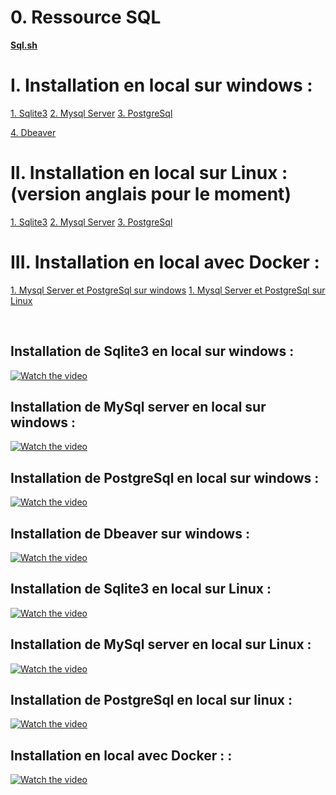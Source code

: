 # 0. Ressource SQL 
[**Sql.sh**](https://sql.sh/)

# I. Installation en local sur windows :
[1. Sqlite3](#Sqlite3_w)
[2. Mysql Server](#Mysql_w)
[3. PostgreSql](#PostgreSql_w)

[4. Dbeaver](#Dbeaver_w)

# II. Installation en local sur Linux : (version anglais pour le moment)
[1. Sqlite3](#Sqlite3_l)
[2. Mysql Server](#Mysql_l)
[3. PostgreSql](#PostgreSql_l)

# III. Installation en local avec Docker :
[1. Mysql Server et PostgreSql sur windows](#Mysql_d)
[1. Mysql Server et PostgreSql sur Linux](#Mysql_d)

<br/>

## Installation de Sqlite3 en local sur windows : <a id="Sqlite3_w"></a>
[![Watch the video](https://res.cloudinary.com/djo1rhgz4/image/upload/v1647799507/GITHUB/DEV%20IA/Installation_de_SQLite_3_oz71qc.png)](https://www.youtube.com/embed/7bNloBkiICA)

## Installation de MySql server en local sur windows : <a id="Mysql_w"></a>
[![Watch the video](https://res.cloudinary.com/djo1rhgz4/image/upload/v1647799792/GITHUB/DEV%20IA/Dbeaver_sur_windows_2_a9gupn.png)](https://www.youtube.com/embed/KPH81hpzumk)


## Installation de PostgreSql en local sur windows : <a id="PostgreSql_w"></a>
[![Watch the video](https://res.cloudinary.com/djo1rhgz4/image/upload/v1647799508/GITHUB/DEV%20IA/Copie_de_DEV_ROYAL_v9pagm.png)](https://www.youtube.com/embed/61uj6jqpcvc)

## Installation de Dbeaver sur windows : <a id="Dbeaver_w"></a>
[![Watch the video](https://res.cloudinary.com/djo1rhgz4/image/upload/v1647799502/GITHUB/DEV%20IA/Dbeaver_sur_windows_zx1faw.png)](https://www.youtube.com/embed/Hz9tRO3tuj0)


## Installation de Sqlite3 en local sur Linux : <a id="Sqlite3_w"></a>
[![Watch the video](https://i9.ytimg.com/vi_webp/7bNloBkiICA/mqdefault.webp?v=62360dc3&sqp=CLya2JEG&rs=AOn4CLABkysWG9ify4-bmdUFeld6nygXuQ)](https://www.youtube.com/embed/C16QgidWZsU)

## Installation de MySql server en local sur Linux : <a id="Mysql_w"></a>
[![Watch the video](https://i9.ytimg.com/vi/KPH81hpzumk/mq1.jpg?sqp=CKDp15EG&rs=AOn4CLBmC0HSA0Cy5zd0paaa8T7oSOAtvw)](https://www.youtube.com/embed/F9YhkqAg0Ls)


## Installation de PostgreSql en local sur linux : <a id="PostgreSql_w"></a>
[![Watch the video](https://i9.ytimg.com/vi_webp/C7QJHpyUESI/mqdefault.webp?v=6236269d&sqp=CNjL2JEG&rs=AOn4CLASDZVbNwqcSf54YYsO78oWWAU96Q)](https://www.youtube.com/embed/Hz9tRO3tuj0)

## Installation en local avec Docker : : <a id="Mysql_d"></a>
[![Watch the video](https://res.cloudinary.com/djo1rhgz4/image/upload/v1647799503/GITHUB/DEV%20IA/Dbeaver_sur_windows_1_h9yrwb.png)](https://www.youtube.com/embed/fHgDcB7amRw)